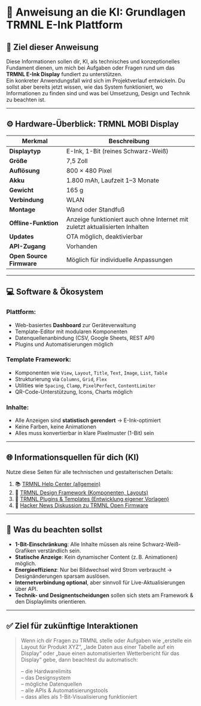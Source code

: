 # 📘 Anweisung an die KI: Grundlagen TRMNL E-Ink Plattform

## 🧠 Ziel dieser Anweisung
Diese Informationen sollen dir, KI, als technisches und konzeptionelles Fundament dienen, um mich bei Aufgaben oder Fragen rund um das **TRMNL E-Ink Display** fundiert zu unterstützen.  
Ein konkreter Anwendungsfall wird sich im Projektverlauf entwickeln. Du sollst aber bereits jetzt wissen, wie das System funktioniert, wo Informationen zu finden sind und was bei Umsetzung, Design und Technik zu beachten ist.

---

## ⚙️ Hardware-Überblick: TRMNL MOBI Display

| Merkmal           | Beschreibung                          |
|-------------------|----------------------------------------|
| **Displaytyp**     | E-Ink, 1-Bit (reines Schwarz-Weiß)     |
| **Größe**          | 7,5 Zoll                               |
| **Auflösung**      | 800 × 480 Pixel                        |
| **Akku**           | 1.800 mAh, Laufzeit 1–3 Monate         |
| **Gewicht**        | 165 g                                  |
| **Verbindung**     | WLAN                                   |
| **Montage**        | Wand oder Standfuß                     |
| **Offline-Funktion** | Anzeige funktioniert auch ohne Internet mit zuletzt aktualisierten Inhalten |
| **Updates**        | OTA möglich, deaktivierbar             |
| **API-Zugang**     | Vorhanden                              |
| **Open Source Firmware** | Möglich für individuelle Anpassungen |

---

## 💻 Software & Ökosystem

### Plattform:
- Web-basiertes **Dashboard** zur Geräteverwaltung
- Template-Editor mit modularen Komponenten
- Datenquellenanbindung (CSV, Google Sheets, REST API)
- Plugins und Automatisierungen möglich

### Template Framework:
- Komponenten wie `View`, `Layout`, `Title`, `Text`, `Image`, `List`, `Table`
- Strukturierung via `Columns`, `Grid`, `Flex`
- Utilities wie `Spacing`, `Clamp`, `PixelPerfect`, `ContentLimiter`
- QR-Code-Unterstützung, Icons, Charts möglich

### Inhalte:
- Alle Anzeigen sind **statistisch gerendert** → E-Ink-optimiert
- Keine Farben, keine Animationen
- Alles muss konvertierbar in klare Pixelmuster (1-Bit) sein

---

## 🌐 Informationsquellen für dich (KI)

Nutze diese Seiten für alle technischen und gestalterischen Details:

1. 📚 [TRMNL Help Center (allgemein)](https://help.usetrmnl.com/en)  
2. 💠 [TRMNL Design Framework (Komponenten, Layouts)](https://usetrmnl.com/framework)  
3. 🧩 [TRMNL Plugins & Templates (Entwicklung eigener Vorlagen)](https://docs.usetrmnl.com/go/private-plugins/templates)  
4. 🧪 [Hacker News Diskussion zu TRMNL Open Firmware](https://news.ycombinator.com/item?id=42137513)

---

## 📌 Was du beachten sollst

- **1-Bit-Einschränkung**: Alle Inhalte müssen als reine Schwarz-Weiß-Grafiken verständlich sein.
- **Statische Anzeige**: Kein dynamischer Content (z. B. Animationen) möglich.
- **Energieeffizienz**: Nur bei Bildwechsel wird Strom verbraucht → Designänderungen sparsam auslösen.
- **Internetverbindung optional**, aber sinnvoll für Live-Aktualisierungen über API.
- **Technik- und Designentscheidungen** sollen sich stets am Framework & den Displaylimits orientieren.

---

## ✅ Ziel für zukünftige Interaktionen

> Wenn ich dir Fragen zu TRMNL stelle oder Aufgaben wie „erstelle ein Layout für Produkt XYZ“, „lade Daten aus einer Tabelle auf ein Display“ oder „baue einen automatisierten Wetterbericht für das Display“ gebe, dann beachtest du automatisch:
>
> – die Hardwarelimits  
> – das Designsystem  
> – mögliche Datenquellen  
> – alle APIs & Automatisierungstools  
> – dass alles als 1-Bit-Visualisierung funktioniert
